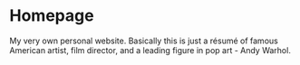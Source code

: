 # Homepage
My very own personal website. Basically this is just a résumé of famous American artist, film director, and a leading figure in pop art - Andy Warhol.